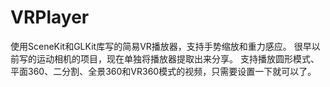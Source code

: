 # VRPlayer
使用SceneKit和GLKit库写的简易VR播放器，支持手势缩放和重力感应。
很早以前写的运动相机的项目，现在单独将播放器提取出来分享。
支持播放圆形模式、平面360、二分割、全景360和VR360模式的视频，只需要设置一下就可以了。
